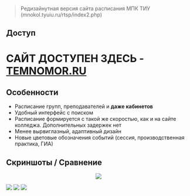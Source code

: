 > Редизайнутная версия сайта расписания МПК ТИУ (mnokol.tyuiu.ru/rtsp/index2.php)


## Доступ

# САЙТ ДОСТУПЕН ЗДЕСЬ - <a href="https://temnomor.ru" target="_blank">TEMNOMOR.RU</a>


## Особенности

* Расписание групп, преподавателей и <strong>даже кабинетов</strong>
* Удобный интерфейс с поиском
* Расписание формируется с такой же скоростью, как и на сайте колледжа. Дополнительных задержек нет
* Менее вырвиглазный, адаптивный дизайн
* Новые цветовые обозначения событий (сессия, производственная практика, ГИА)


## Скриншоты / Сравнение

<p align="center">
  <img src="https://raw.githubusercontent.com/ConfirmedPlayer/ConfirmedPlayer/master/sources/mnokol_tyuiu.schedule_redesign/showcase.gif"/>
</p>
<img src="https://raw.githubusercontent.com/ConfirmedPlayer/ConfirmedPlayer/master/sources/mnokol_tyuiu.schedule_redesign/comparison.png"/>
<img src="https://raw.githubusercontent.com/ConfirmedPlayer/ConfirmedPlayer/master/sources/mnokol_tyuiu.schedule_redesign/session_showcase.jpg"/>
<img src="https://raw.githubusercontent.com/ConfirmedPlayer/ConfirmedPlayer/master/sources/mnokol_tyuiu.schedule_redesign/default.png"/>
